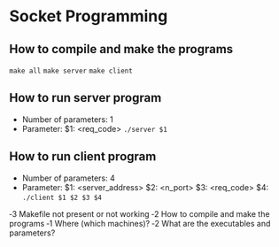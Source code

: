 # Socket Programming
      
## How to compile and make the programs
`make all`
`make server`
`make client`

## How to run server program
- Number of parameters: 1
- Parameter:
      $1: <req_code>
`./server $1`

## How to run client program
- Number of parameters: 4
- Parameter:
      $1: <server_address>
      $2: <n_port>
      $3: <req_code>
      $4: <message>
`./client $1 $2 $3 $4`



‐3 Makefile not present or not working
‐2 How to compile and make the programs
‐1 Where (which machines)?
‐2 What are the executables and parameters?
